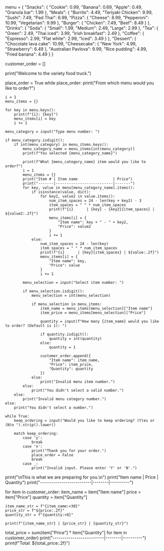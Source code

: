menu = {
    "Snacks": {
        "Cookie": 0.99,
        "Banana": 0.69,
        "Apple": 0.49,
        "Granola bar": 1.99
    },
    "Meals": {
        "Burrito": 4.49,
        "Teriyaki Chicken": 9.99,
        "Sushi": 7.49,
        "Pad Thai": 6.99,
        "Pizza": {
            "Cheese": 8.99,
            "Pepperoni": 10.99,
            "Vegetarian": 9.99
        },
        "Burger": {
            "Chicken": 7.49,
            "Beef": 8.49
        }
    },
    "Drinks": {
        "Soda": {
            "Small": 1.99,
            "Medium": 2.49,
            "Large": 2.99
        },
        "Tea": {
            "Green": 2.49,
            "Thai iced": 3.99,
            "Irish breakfast": 2.49
        },
        "Coffee": {
            "Espresso": 2.99,
            "Flat white": 2.99,
            "Iced": 3.49
        }
    },
    "Dessert": {
        "Chocolate lava cake": 10.99,
        "Cheesecake": {
            "New York": 4.99,
            "Strawberry": 6.49
        },
        "Australian Pavlova": 9.99,
        "Rice pudding": 4.99,
        "Fried banana": 4.49
    }
}

customer_order = []

print("Welcome to the variety food truck.")

place_order = True
while place_order:
    print("From which menu would you like to order?")

    i = 1
    menu_items = {}

    for key in menu.keys():
        print(f"{i}: {key}")
        menu_items[i] = key
        i += 1

    menu_category = input("Type menu number: ")

    if menu_category.isdigit():
        if int(menu_category) in menu_items.keys():
            menu_category_name = menu_items[int(menu_category)]
            print(f"You selected {menu_category_name}")

            print(f"What {menu_category_name} item would you like to order?")
            i = 1
            menu_items = {}
            print("Item # | Item name                | Price")
            print("-------|--------------------------|-------")
            for key, value in menu[menu_category_name].items():
                if isinstance(value, dict):
                    for key2, value2 in value.items():
                        num_item_spaces = 24 - len(key + key2) - 3
                        item_spaces = " " * num_item_spaces
                        print(f"{i}      | {key} - {key2}{item_spaces} | ${value2:.2f}")
                        menu_items[i] = {
                            "Item name": key + " - " + key2,
                            "Price": value2
                        }
                        i += 1
                else:
                    num_item_spaces = 24 - len(key)
                    item_spaces = " " * num_item_spaces
                    print(f"{i}      | {key}{item_spaces} | ${value:.2f}")
                    menu_items[i] = {
                        "Item name": key,
                        "Price": value
                    }
                    i += 1
            
            menu_selection = input("Select item number: ")

            if menu_selection.isdigit():
                menu_selection = int(menu_selection)

                if menu_selection in menu_items:
                    item_name = menu_items[menu_selection]["Item name"]
                    item_price = menu_items[menu_selection]["Price"]

                    quantity = input(f"How many {item_name} would you like to order? (Default is 1): ")

                    if quantity.isdigit():
                        quantity = int(quantity)
                    else:
                        quantity = 1

                    customer_order.append({
                        "Item name": item_name,
                        "Price": item_price,
                        "Quantity": quantity
                    })
                else:
                    print("Invalid menu item number.")
            else:
                print("You didn't select a valid number.")
        else:
            print("Invalid menu category number.")
    else:
        print("You didn't select a number.")

    while True:
        keep_ordering = input("Would you like to keep ordering? (Y)es or (N)o ").strip().lower()

        match keep_ordering:
            case 'y':
                break  
            case 'n':
                print("Thank you for your order.")
                place_order = False
                break  
            case _:
                print("Invalid input. Please enter 'Y' or 'N'.")

print("\nThis is what we are preparing for you.\n")
print("Item name                 | Price  | Quantity")
print("--------------------------|--------|----------")

for item in customer_order:
    item_name = item["Item name"]
    price = item["Price"]
    quantity = item["Quantity"]

    item_name_str = f"{item_name:<30}"
    price_str = f"${price:.2f}"
    quantity_str = f"{quantity:<8}"

    print(f"{item_name_str} | {price_str} | {quantity_str}")

total_price = sum(item["Price"] * item["Quantity"] for item in customer_order)
print("--------------------------|--------|----------")
print(f"Total: ${total_price:.2f}")
